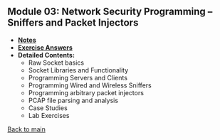 ## Module 03: Network Security Programming – Sniffers and Packet Injectors

- **[Notes](notes.md)**
- **[Exercise Answers](exercises/README.md)**
- **Detailed Contents:**
  - Raw Socket basics
  - Socket Libraries and Functionality
  - Programming Servers and Clients
  - Programming Wired and Wireless Sniffers
  - Programming arbitrary packet injectors
  - PCAP file parsing and analysis
  - Case Studies
  - Lab Exercises

[Back to main](https://github.com/rot0xd/SecurityTube/blob/master/SPSE/README.md)
